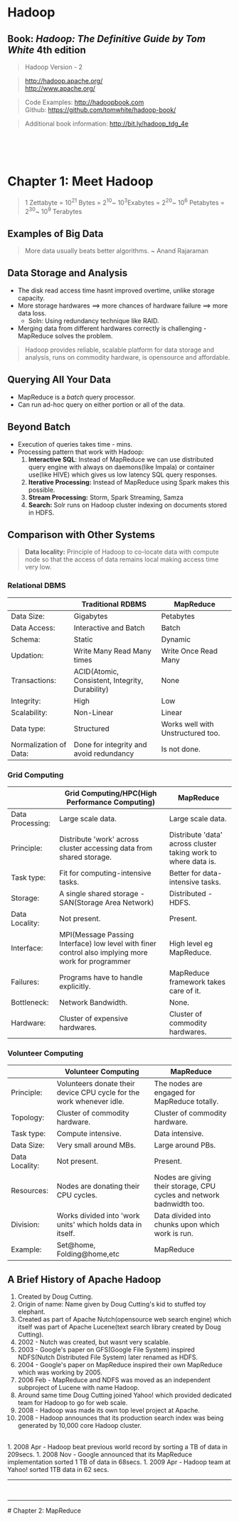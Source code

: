 # Hadoop

## Book: *Hadoop: The Definitive Guide by Tom White* 4th edition

> Hadoop Version - 2

>http://hadoop.apache.org/  
> http://www.apache.org/

> Code Examples: http://hadoopbook.com  
Github: https://github.com/tomwhite/hadoop-book/

> Additional book information: http://bit.ly/hadoop_tdg_4e

<br><br><br>
# Chapter 1: Meet Hadoop

<!-- #TODO verify -->
>1 Zettabyte = 10<sup>21</sup> Bytes = 2<sup>10</sup>~ 10<sup>3</sup>Exabytes = 2<sup>20</sup>~ 10<sup>6</sup> Petabytes = 2<sup>30</sup>~ 10<sup>9</sup> Terabytes 

## Examples of Big Data
<!-- #TODO find contemporary big data examples -->

>More data usually beats better algorithms. ~ Anand Rajaraman

## Data Storage and Analysis
- The disk read access time hasnt improved overtime, unlike storage capacity.
- More storage hardwares $\implies$ more chances of hardware failure $\implies$ more data loss.
    - Soln: Using redundancy technique like RAID.
- Merging data from different hardwares correctly is challenging - MapReduce solves the problem.  
> Hadoop provides reliable, scalable platform for data storage and analysis, runs on commodity hardware, is opensource and affordable.

## Querying All Your Data
- MapReduce is a _batch_ query processor.
- Can run ad-hoc query on either portion or all of the data.

## Beyond Batch
- Execution of queries takes time - mins.
- Processing pattern that work with Hadoop:
    1. **Interactive SQL**: Instead of MapReduce we can use distributed query engine with always on daemons(like Impala) or container use(like HIVE) which gives us low latency SQL query responses.
    1. **Iterative Processing:** Instead of MapReduce using Spark makes this possible.
    1. **Stream Processing:** Storm, Spark Streaming, Samza
    1. **Search:** Solr runs on Hadoop cluster indexing on documents stored in HDFS.

## Comparison with Other Systems

>**Data locality:** Principle of Hadoop to co-locate data with compute node so that the access of data remains local making access time very low.
### Relational DBMS

| | Traditional RDBMS | MapReduce|
|--|--|--|
|Data Size: | Gigabytes | Petabytes |
|Data Access: | Interactive and Batch | Batch |
|Schema: | Static | Dynamic |
|Updation: | Write Many Read Many times | Write Once Read Many |
|Transactions: | ACID(Atomic, Consistent, Integrity, Durability) | None |
|Integrity: | High | Low|
|Scalability: | Non-Linear | Linear |
|Data type: | Structured | Works well with Unstructured too. |
|Normalization of Data: | Done for integrity and avoid redundancy | Is not done. |

### Grid Computing
| | Grid Computing/HPC(High Performance Computing) | MapReduce |
|--|--|--|
|Data Processing: | Large scale data. | Large scale data. |
|Principle: | Distribute 'work' across cluster accessing data from shared storage. | Distribute 'data' across cluster taking work to where data is.
|Task type: | Fit for computing-intensive tasks. | Better for data-intensive tasks. |
|Storage: | A single shared storage -SAN(Storage Area Network) | Distributed -HDFS. |
|Data Locality: | Not present. | Present. |
|Interface: | MPI(Message Passing Interface) low level with finer control also implying more work for programmer | High level eg MapReduce. |
|Failures: | Programs have to handle explicitly. | MapReduce framework takes care of it.|
|Bottleneck: | Network Bandwidth. | None. |
|Hardware: | Cluster of expensive hardwares. | Cluster of commodity hardwares. |
<!-- #TODO: check hadoop bottleneck -->



### Volunteer Computing
| | Volunteer Computing | MapReduce |
|--|--|--|
|Principle: | Volunteers donate their device CPU cycle for the work whenever idle. | The nodes are engaged for MapReduce totally. |
|Topology: | Cluster of commodity hardware. | Cluster of commodity hardware.|
|Task type: | Compute intensive. | Data intensive. |
|Data Size: | Very small around MBs. | Large around PBs. |
|Data Locality: | Not present. | Present. |
|Resources: | Nodes are donating their CPU cycles. | Nodes are giving their storage, CPU cycles and network badnwidth too. |
|Division: | Works divided into 'work units' which holds data in itself. | Data divided into chunks upon which work is run. |
|Example: | Set@home, Folding@home,etc | MapReduce |

## A Brief History of Apache Hadoop

1. Created by Doug Cutting.
1. Origin of name: Name given by Doug Cutting's kid to stuffed toy elephant.
1. Created as part of Apache Nutch(opensource web search engine) which itself was part of Apache Lucene(text search library created by Doug Cutting).
1. 2002 - Nutch was created, but wasnt very scalable.
1. 2003 - Google's paper on GFS(Google File System) inspired NDFS(Nutch Distributed File System) later renamed as HDFS.
1. 2004 - Google's paper on MapReduce inspired their own MapReduce which was working by 2005.
1. 2006 Feb - MapReduce and NDFS was moved as an independent subproject of Lucene with name Hadoop.
1. Around same time Doug Cutting joined Yahoo! which provided dedicated team for Hadoop to go for web scale.
1. 2008 - Hadoop was made its own top level project at Apache.
1. 2008 -  Hadoop announces that its production search index was being generated by 10,000 core Hadoop cluster.  

<br>
1. 2008 Apr - Hadoop beat previous world record by sorting a TB of data in 209secs.
1. 2008 Nov - Google announced that its MapReduce implementation sorted 1 TB of data in 68secs.
1. 2009 Apr - Hadoop team at Yahoo! sorted 1TB data in 62 secs.

<hr>
<br>
<hr>
# Chapter 2: MapReduce